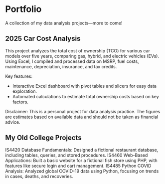 # Portfolio
A collection of my data analysis projects—more to come!

## 2025 Car Cost Analysis
This project analyzes the total cost of ownership (TCO) for various car models over five years, comparing gas, hybrid, and electric vehicles (EVs). Using Excel, I compiled and processed data on MSRP, fuel costs, maintenance, depreciation, insurance, and tax credits.

Key features:
- Interactive Excel dashboard with pivot tables and slicers for easy data exploration.
- Automated calculations to estimate total ownership costs based on key factors.

Disclaimer: This is a personal project for data analysis practice. The figures are estimates based on available data and should not be taken as financial advice.

## My Old College Projects
IS4420 Database Fundamentals: Designed a fictional restaurant database, including tables, queries, and stored procedures.
IS4460 Web-Based Applications: Built a basic website for a fictional fish store using PHP, with features like secure login and cart management.
IS4485 Python COVID Analysis: Analyzed global COVID-19 data using Python, focusing on trends in cases, deaths, and recoveries.
